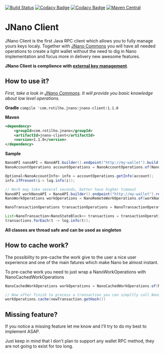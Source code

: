[![Build Status](https://travis-ci.org/rotilho/jnano-client.svg?branch=master)](https://travis-ci.org/rotilho/jnano-client)
[![Codacy Badge](https://api.codacy.com/project/badge/Grade/aa6e73f5b9964928877ad7aed3a17652)](https://www.codacy.com/app/rotilho/jnano-client?utm_source=github.com&amp;utm_medium=referral&amp;utm_content=rotilho/jnano-client&amp;utm_campaign=Badge_Grade)
[![Codacy Badge](https://api.codacy.com/project/badge/Coverage/aa6e73f5b9964928877ad7aed3a17652)](https://www.codacy.com/app/rotilho/jnano-client?utm_source=github.com&utm_medium=referral&utm_content=rotilho/jnano-client&utm_campaign=Badge_Coverage)
[![Maven Central](https://maven-badges.herokuapp.com/maven-central/com.rotilho.jnano/jnano-client/badge.svg)](https://mvnrepository.com/artifact/com.rotilho.jnano/jnano-client)


# JNano Client
JNano Client is the first Java RPC client which allows you to fully manage yours keys localy. Together with [JNano Commons](https://github.com/rotilho/jnano-commons) you will have all needed operations to create a light wallet without the need to dig in Nano implementation and focus more in delivery new awesome features.

**JNano Client is complience with [external key management](https://developers.nano.org/guides/external-management)**.

## How to use it?
_First, take a look in [JNano Commons](https://github.com/rotilho/jnano-commons). It will provide you basic knowledge about low level operations._

**Gradle**
`compile 'com.rotilho.jnano:jnano-client:1.1.0`

**Maven**
```xml
<dependency>
    <groupId>com.rotilho.jnano</groupId>
    <artifactId>jnano-client</artifactId>
    <version>1.1.0</version>
</dependency>
```

**Sample**
```java
NanoAPI nanoAPI = NanoAPI.builder().endpoint("http://my-wallet").build();
NanoAccountOperations accountOperations = NanoAccountOperations.of(NanoBaseAccountType.NANO, nanoAPI);

Optional<NanoAccountInfo> info = accountOperations.getInfo(account);
info.ifPresent(i-> log.info(i));

// Work may take several seconds, better have higher timeout
NanoAPI workNanoAPI = NanoAPI.builder().endpoint("http://my-wallet").readTimeoutMillis(100_000).build();
NanoWorkOperations workOperations = NanoRemoteWorkOperations.of(workNanoAPI);

NanoTransactionOperations transactionOperations = NanoTransactionOperations.of(NanoBaseAccountType.NANO, api, accountOperations, workOperations);

List<NanoTransaction<NanoStateBlock>> transactions = transactionOperations.receive(privateKey);
transactions.forEach(t -> log.info(t));
```

**All classes are thread safe and can be used as singleton**

## How to cache work?
The possibility to pre-cache the work give to the user a nice user experience and one of the main fatures which make Nano be almost instant.

To pre-cache work you need to just wrap a NanoWorkOperations with NanoCachedWorkOperations

```java
NanoCachedWorkOperations workOperations = NanoCachedWorkOperations.of(NanoRemoteWorkOperations.of(workNanoAPI));

// Now after finish to process a transaction you can simpltly call NanoCachedWorkOperations to pre-calculated the work
workOperations.cache(newTransaction.getHash())
```


## Missing feature?
If you notice a missing feature let me know and I'll try to do my best to implement ASAP.

Just keep in mind that I don't plan to support any wallet RPC method, they are not going to exist for too long.
